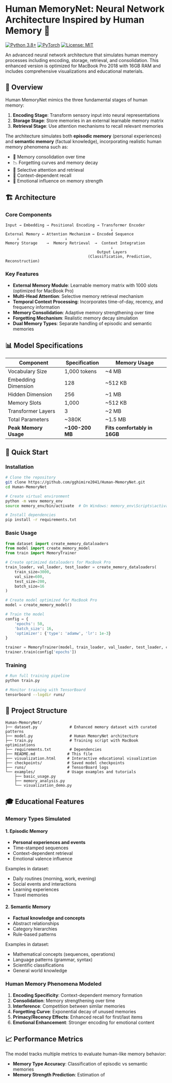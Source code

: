 # Human MemoryNet: Neural Network Architecture Inspired by Human Memory 🧠

[![Python 3.8+](https://img.shields.io/badge/python-3.8+-blue.svg)](https://www.python.org/downloads/)
[![PyTorch](https://img.shields.io/badge/PyTorch-2.0+-red.svg)](https://pytorch.org/)
[![License: MIT](https://img.shields.io/badge/License-MIT-yellow.svg)](https://opensource.org/licenses/MIT)

An advanced neural network architecture that simulates human memory processes including encoding, storage, retrieval, and consolidation. This enhanced version is optimized for MacBook Pro 2018 with 16GB RAM and includes comprehensive visualizations and educational materials.

## 🎯 Overview

Human MemoryNet mimics the three fundamental stages of human memory:

1. **Encoding Stage**: Transform sensory input into neural representations
2. **Storage Stage**: Store memories in an external learnable memory matrix
3. **Retrieval Stage**: Use attention mechanisms to recall relevant memories

The architecture simulates both **episodic memory** (personal experiences) and **semantic memory** (factual knowledge), incorporating realistic human memory phenomena such as:

- 🔄 Memory consolidation over time
- 📉 Forgetting curves and memory decay
- 🎯 Selective attention and retrieval
- 💭 Context-dependent recall
- 🌟 Emotional influence on memory strength

## 🏗️ Architecture

### Core Components

```
Input → Embedding → Positional Encoding → Transformer Encoder
                                              ↓
External Memory ← Attention Mechanism ← Encoded Sequence
     ↓                    ↓
Memory Storage    →  Memory Retrieval  →  Context Integration
                                              ↓
                                        Output Layers
                                    (Classification, Prediction, Reconstruction)
```

### Key Features

- **External Memory Module**: Learnable memory matrix with 1000 slots (optimized for MacBook Pro)
- **Multi-Head Attention**: Selective memory retrieval mechanism
- **Temporal Context Processing**: Incorporates time-of-day, recency, and frequency information
- **Memory Consolidation**: Adaptive memory strengthening over time
- **Forgetting Mechanism**: Realistic memory decay simulation
- **Dual Memory Types**: Separate handling of episodic and semantic memories

## 📊 Model Specifications

| Component | Specification | Memory Usage |
|-----------|--------------|--------------|
| Vocabulary Size | 1,000 tokens | ~4 MB |
| Embedding Dimension | 128 | ~512 KB |
| Hidden Dimension | 256 | ~1 MB |
| Memory Slots | 1,000 | ~512 KB |
| Transformer Layers | 3 | ~2 MB |
| Total Parameters | ~380K | ~1.5 MB |
| **Peak Memory Usage** | **~100-200 MB** | **Fits comfortably in 16GB** |

## 🚀 Quick Start

### Installation

```bash
# Clone the repository
git clone https://github.com/gghimire2041/Human-MemoryNet.git
cd Human-MemoryNet

# Create virtual environment
python -m venv memory_env
source memory_env/bin/activate  # On Windows: memory_env\Scripts\activate

# Install dependencies
pip install -r requirements.txt
```

### Basic Usage

```python
from dataset import create_memory_dataloaders
from model import create_memory_model
from train import MemoryTrainer

# Create optimized dataloaders for MacBook Pro
train_loader, val_loader, test_loader = create_memory_dataloaders(
    train_size=3000,
    val_size=600,
    test_size=200,
    batch_size=16
)

# Create model optimized for MacBook Pro
model = create_memory_model()

# Train the model
config = {
    'epochs': 50,
    'batch_size': 16,
    'optimizer': {'type': 'adamw', 'lr': 1e-3}
}

trainer = MemoryTrainer(model, train_loader, val_loader, test_loader, config)
trainer.train(config['epochs'])
```

### Training

```bash
# Run full training pipeline
python train.py

# Monitor training with TensorBoard
tensorboard --logdir runs/
```

## 📁 Project Structure

```
Human-MemoryNet/
├── dataset.py              # Enhanced memory dataset with curated patterns
├── model.py                # Human MemoryNet architecture
├── train.py                # Training script with MacBook optimizations
├── requirements.txt        # Dependencies
├── README.md              # This file
├── visualization.html     # Interactive educational visualization
├── checkpoints/           # Saved model checkpoints
├── runs/                  # TensorBoard logs
└── examples/              # Usage examples and tutorials
    ├── basic_usage.py
    ├── memory_analysis.py
    └── visualization_demo.py
```

## 🎓 Educational Features

### Memory Types Simulated

#### 1. Episodic Memory
- **Personal experiences and events**
- Time-stamped sequences
- Context-dependent retrieval
- Emotional valence influence

Examples in dataset:
- Daily routines (morning, work, evening)
- Social events and interactions
- Learning experiences
- Travel memories

#### 2. Semantic Memory
- **Factual knowledge and concepts**
- Abstract relationships
- Category hierarchies
- Rule-based patterns

Examples in dataset:
- Mathematical concepts (sequences, operations)
- Language patterns (grammar, syntax)
- Scientific classifications
- General world knowledge

### Human Memory Phenomena Modeled

1. **Encoding Specificity**: Context-dependent memory formation
2. **Consolidation**: Memory strengthening over time
3. **Interference**: Competition between similar memories
4. **Forgetting Curve**: Exponential decay of unused memories
5. **Primacy/Recency Effects**: Enhanced recall for first/last items
6. **Emotional Enhancement**: Stronger encoding for emotional content

## 📈 Performance Metrics

The model tracks multiple metrics to evaluate human-like memory behavior:

- **Memory Type Accuracy**: Classification of episodic vs semantic memories
- **Memory Strength Prediction**: Estimation of
